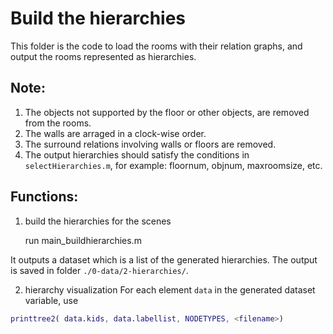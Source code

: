 # Build the hierarchies 
This folder is the code to load the rooms with their relation graphs, and output the rooms represented as hierarchies.

## Note:
1. The objects not supported by the floor or other objects, are removed from the rooms.
2. The walls are arraged in a clock-wise order.
3. The surround relations involving walls or floors are removed.
4. The output hierarchies should satisfy the conditions in `selectHierarchies.m`, for example: floornum, objnum, maxroomsize, etc.

## Functions:
1. build the hierarchies for the scenes

	run main_buildhierarchies.m
	
It outputs a dataset which is a list of the generated hierarchies. 
The output is saved in folder `./0-data/2-hierarchies/`.

2. hierarchy visualization
For each element `data` in the generated dataset variable, use
```matlab
printtree2( data.kids, data.labellist, NODETYPES, <filename>)
```